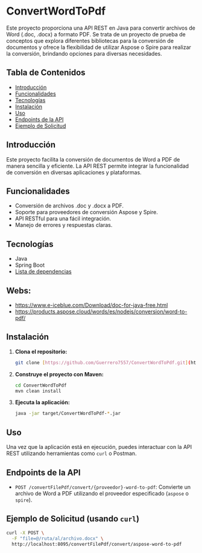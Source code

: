 # ConvertWordToPdf
Este proyecto proporciona una API REST en Java para convertir archivos de Word (.doc, .docx) a formato PDF. Se trata de un proyecto de prueba de conceptos que explora diferentes bibliotecas para la conversión de documentos y ofrece la flexibilidad de utilizar Aspose o Spire para realizar la conversión, brindando opciones para diversas necesidades.

## Tabla de Contenidos

- [Introducción](#introducción)
- [Funcionalidades](#funcionalidades)
- [Tecnologías](#tecnologías)
- [Instalación](#instalación)
- [Uso](#uso)
- [Endpoints de la API](#endpoints-de-la-api)
- [Ejemplo de Solicitud](#ejemplo-de-solicitud)


## Introducción

Este proyecto facilita la conversión de documentos de Word a PDF de manera sencilla y eficiente. La API REST permite integrar la funcionalidad de conversión en diversas aplicaciones y plataformas.

## Funcionalidades

- Conversión de archivos .doc y .docx a PDF.
- Soporte para proveedores de conversión Aspose y Spire.
- API RESTful para una fácil integración.
- Manejo de errores y respuestas claras.

## Tecnologías

- Java
- Spring Boot
- [Lista de dependencias](#librerías-utilizadas)

## Webs:
- https://www.e-iceblue.com/Download/doc-for-java-free.html
- https://products.aspose.cloud/words/es/nodejs/conversion/word-to-pdf/

## Instalación

1.  **Clona el repositorio:**

    ```bash
    git clone [https://github.com/Guerrero7557/ConvertWordToPdf.git](https://github.com/Guerrero7557/ConvertWordToPdf.git)
    ```

2.  **Construye el proyecto con Maven:**

    ```bash
    cd ConvertWordToPdf
    mvn clean install
    ```

3.  **Ejecuta la aplicación:**

    ```bash
    java -jar target/ConvertWordToPdf-*.jar
    ```

## Uso

Una vez que la aplicación está en ejecución, puedes interactuar con la API REST utilizando herramientas como `curl` o Postman.

## Endpoints de la API

-   `POST /convertFilePdf/convert/{proveedor}-word-to-pdf`: Convierte un archivo de Word a PDF utilizando el proveedor especificado (`aspose` o `spire`).

## Ejemplo de Solicitud (usando `curl`)

```bash
curl -X POST \
  -F "file=@/ruta/al/archivo.docx" \
  http://localhost:8095/convertFilePdf/convert/aspose-word-to-pdf

